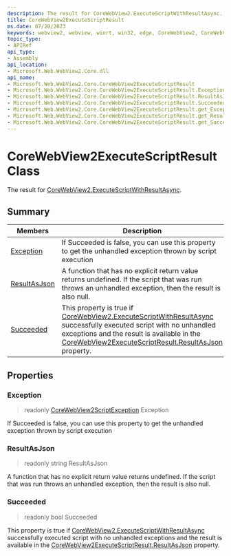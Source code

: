 ```yaml
---
description: The result for CoreWebView2.ExecuteScriptWithResultAsync.
title: CoreWebView2ExecuteScriptResult
ms.date: 07/28/2023
keywords: webview2, webview, winrt, win32, edge, CoreWebView2, CoreWebView2Controller, browser control, edge html, CoreWebView2ExecuteScriptResult
topic_type:
- APIRef
api_type:
- Assembly
api_location:
- Microsoft.Web.WebView2.Core.dll
api_name:
- Microsoft.Web.WebView2.Core.CoreWebView2ExecuteScriptResult
- Microsoft.Web.WebView2.Core.CoreWebView2ExecuteScriptResult.Exception
- Microsoft.Web.WebView2.Core.CoreWebView2ExecuteScriptResult.ResultAsJson
- Microsoft.Web.WebView2.Core.CoreWebView2ExecuteScriptResult.Succeeded
- Microsoft.Web.WebView2.Core.CoreWebView2ExecuteScriptResult.get_Exception
- Microsoft.Web.WebView2.Core.CoreWebView2ExecuteScriptResult.get_ResultAsJson
- Microsoft.Web.WebView2.Core.CoreWebView2ExecuteScriptResult.get_Succeeded
---
```


# CoreWebView2ExecuteScriptResult Class



The result for [CoreWebView2.ExecuteScriptWithResultAsync](corewebview2.md#executescriptwithresultasync).

## Summary

Members|Description
--|--
[Exception](#exception) | If Succeeded is false, you can use this property to get the unhandled exception thrown by script execution
[ResultAsJson](#resultasjson) | A function that has no explicit return value returns undefined. If the script that was run throws an unhandled exception, then the result is also null.
[Succeeded](#succeeded) | This property is true if [CoreWebView2.ExecuteScriptWithResultAsync](corewebview2.md#executescriptwithresultasync) successfully executed script with no unhandled exceptions and the result is available in the [CoreWebView2ExecuteScriptResult.ResultAsJson](corewebview2executescriptresult.md#resultasjson) property.

## Properties

### Exception

> readonly  [CoreWebView2ScriptException](corewebview2scriptexception.md) Exception

If Succeeded is false, you can use this property to get the unhandled exception thrown by script execution

### ResultAsJson

> readonly  string ResultAsJson

A function that has no explicit return value returns undefined. If the script that was run throws an unhandled exception, then the result is also null.

### Succeeded

> readonly  bool Succeeded

This property is true if [CoreWebView2.ExecuteScriptWithResultAsync](corewebview2.md#executescriptwithresultasync) successfully executed script with no unhandled exceptions and the result is available in the [CoreWebView2ExecuteScriptResult.ResultAsJson](corewebview2executescriptresult.md#resultasjson) property.




